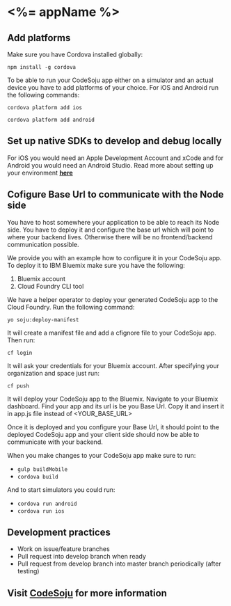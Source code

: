 # <%= appName %>

## Add platforms

Make sure you have Cordova installed globally:
```
npm install -g cordova
```
To be able to run your CodeSoju app either on a simulator and an actual device you have to add platforms of your choice. For iOS and Android run the following commands:
```
cordova platform add ios
```
```
cordova platform add android
```
## Set up native SDKs to develop and debug locally
For iOS you would need an Apple Development Account and xCode and for Android you would need an Android Studio. Read more about setting up your environment [**here**](https://cedrus.gitbooks.io/codesoju/content/native_mobile.html)

## Cofigure Base Url to communicate with the Node side

You have to host somewhere your application to be able to reach its Node side. You have to deploy it and configure the base url which will point to where your backend lives. Otherwise there will be no frontend/backend communication possible. 

We provide you with an example how to configure it in your CodeSoju app. To deploy it to IBM Bluemix make sure you have the following:
1. Bluemix account
2. Cloud Foundry CLI tool

We have a helper operator to deploy your generated CodeSoju app to the Cloud Foundry. Run the following command:
```
yo soju:deploy-manifest
```
It will create a manifest file and add a cfignore file to your CodeSoju app. Then run:
```
cf login
```
It will ask your credentials for your Bluemix account.
After specifying your organization and space just run:
```
cf push
```
It will deploy your CodeSoju app to the Bluemix. Navigate to your Bluemix dashboard. Find your app and its url is be you Base Url. Copy it and insert it in app.js file instead of <YOUR_BASE_URL>

Once it is deployed and you configure your Base Url, it should point to the deployed CodeSoju app and your client side should now be able to communicate with your backend. 

When you make changes to your CodeSoju app make sure to run: 

- `gulp buildMobile`
- `cordova build`

And to start simulators you could run:
- `cordova run android`
- `cordova run ios`

## Development practices
- Work on issue/feature branches
- Pull request into develop branch when ready
- Pull request from develop branch into master branch periodically (after testing)

## Visit [**CodeSoju**](http://codesoju.io) for more information
